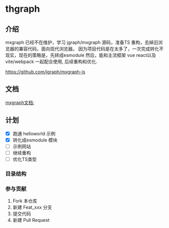 # thgraph

## 介绍
mxgraph 已经不在维护，学习 jgraph/mxgraph 源码，准备TS 重构，去掉旧浏览器的兼容代码，面向现代浏览器。
因为项目代码是在太多了，一次完成转化不现实，现在的策略是，先转成esmodule 然后，能和主流框架 vue react以及vite/webpack 一起配合使用, 后续重构和优化.

https://github.com/jgraph/mxgraph-js

## 文档

[mxgraph文档](https://jgraph.github.io/mxgraph/);


## 计划

- [x] 跑通 helloworld 示例
- [x] 转化成esmodule 模块
- [ ] 示例网站
- [ ] 继续重构
- [ ] 优化TS类型

### 目录结构



### 参与贡献

1.  Fork 本仓库
2.  新建 Feat_xxx 分支
3.  提交代码
4.  新建 Pull Request


